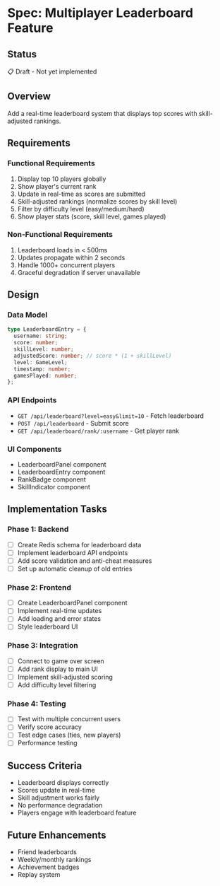 # Spec: Multiplayer Leaderboard Feature

## Status
📋 Draft - Not yet implemented

## Overview
Add a real-time leaderboard system that displays top scores with skill-adjusted rankings.

## Requirements

### Functional Requirements
1. Display top 10 players globally
2. Show player's current rank
3. Update in real-time as scores are submitted
4. Skill-adjusted rankings (normalize scores by skill level)
5. Filter by difficulty level (easy/medium/hard)
6. Show player stats (score, skill level, games played)

### Non-Functional Requirements
1. Leaderboard loads in < 500ms
2. Updates propagate within 2 seconds
3. Handle 1000+ concurrent players
4. Graceful degradation if server unavailable

## Design

### Data Model
```typescript
type LeaderboardEntry = {
  username: string;
  score: number;
  skillLevel: number;
  adjustedScore: number; // score * (1 + skillLevel)
  level: GameLevel;
  timestamp: number;
  gamesPlayed: number;
};
```

### API Endpoints
- `GET /api/leaderboard?level=easy&limit=10` - Fetch leaderboard
- `POST /api/leaderboard` - Submit score
- `GET /api/leaderboard/rank/:username` - Get player rank

### UI Components
- LeaderboardPanel component
- LeaderboardEntry component
- RankBadge component
- SkillIndicator component

## Implementation Tasks

### Phase 1: Backend
- [ ] Create Redis schema for leaderboard data
- [ ] Implement leaderboard API endpoints
- [ ] Add score validation and anti-cheat measures
- [ ] Set up automatic cleanup of old entries

### Phase 2: Frontend
- [ ] Create LeaderboardPanel component
- [ ] Implement real-time updates
- [ ] Add loading and error states
- [ ] Style leaderboard UI

### Phase 3: Integration
- [ ] Connect to game over screen
- [ ] Add rank display to main UI
- [ ] Implement skill-adjusted scoring
- [ ] Add difficulty level filtering

### Phase 4: Testing
- [ ] Test with multiple concurrent users
- [ ] Verify score accuracy
- [ ] Test edge cases (ties, new players)
- [ ] Performance testing

## Success Criteria
- Leaderboard displays correctly
- Scores update in real-time
- Skill adjustment works fairly
- No performance degradation
- Players engage with leaderboard feature

## Future Enhancements
- Friend leaderboards
- Weekly/monthly rankings
- Achievement badges
- Replay system
